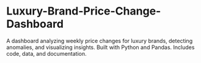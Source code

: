 # Luxury-Brand-Price-Change-Dashboard
A dashboard analyzing weekly price changes for luxury brands, detecting anomalies, and visualizing insights. Built with Python and Pandas. Includes code, data, and documentation.
